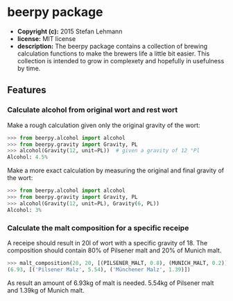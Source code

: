 beerpy package
==============

* **Copyright (c):** 2015 Stefan Lehmann
* **license:** MIT license
* **description:** The beerpy package contains a collection of brewing calculation functions 
to make the brewers life a little bit easier. This collection is intended to grow
in complexety and hopefully in usefulness by time.

Features
--------

### Calculate alcohol from original wort and rest wort

Make a rough calculation given only the original gravity of the wort:

```python
>>> from beerpy.alcohol import alcohol
>>> from beerpy.gravity import Gravity, PL
>>> alcohol(Gravity(12, unit=PL))  # given a gravity of 12 °Pl
Alcohol: 4.5%

```

Make a more exact calculation by measuring the original and final gravity of the
wort:

```python
>>> from beerpy.alcohol import alcohol
>>> from beerpy.gravity import Gravity, PL
>>> alcohol(Gravity(12, unit=PL), Gravity(6, PL))
Alcohol: 3%

```

### Calculate the malt composition for a specific receipe

A receipe should result in 20l of wort with a specific gravity of 18.
The composition should contain 80% of Pilsener malt and 20% of Munich
malt.

```python
>>> malt_composition(20, 20, [(PILSENER_MALT, 0.8), (MUNICH_MALT, 0.2)])
(6.93, [('Pilsener Malz', 5.54), ('Münchener Malz', 1.39)])

```

As result an amount of 6.93kg of malt is needed.
5.54kg of Pilsener malt and 1.39kg of Munich malt.
